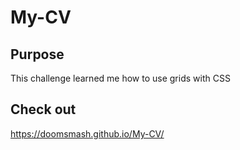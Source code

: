 # My-CV

## Purpose
This challenge learned me how to use grids with CSS

## Check out
https://doomsmash.github.io/My-CV/

